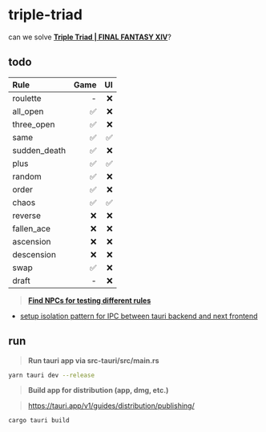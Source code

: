 # triple-triad
can we solve **[Triple Triad | FINAL FANTASY XIV](https://na.finalfantasyxiv.com/lodestone/playguide/contentsguide/goldsaucer/tripletriad/)**?


## todo

| Rule         | Game | UI   |
| :---         | ---: | ---: |
| roulette     | -    | ❌   |
| all_open     | ✅   | ❌   |
| three_open   | ✅   | ❌   |
| same         | ✅   | ✅   |
| sudden_death | ✅   | ❌   |
| plus         | ✅   | ✅   |
| random       | ✅   | ❌   |
| order        | ✅   | ❌   |
| chaos        | ✅   | ✅   |
| reverse      | ❌   | ❌   |
| fallen_ace   | ❌   | ❌   |
| ascension    | ❌   | ❌   |
| descension   | ❌   | ❌   |
| swap         | ✅   | ❌   |
| draft        | -    | ❌   |

> **[Find NPCs for testing different rules](https://arrtripletriad.com/en/npcs)**

- [setup isolation pattern for IPC between tauri backend and next frontend](https://tauri.app/v1/references/architecture/inter-process-communication/isolation)


## run

> **Run tauri app via src-tauri/src/main.rs**
```sh
yarn tauri dev --release
```


> **Build app for distribution (app, dmg, etc.)**

> https://tauri.app/v1/guides/distribution/publishing/

```sh
cargo tauri build
```
